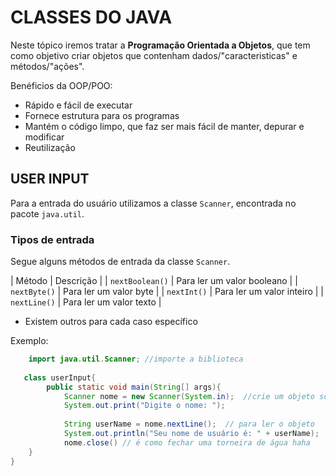 # CLASSES DO JAVA 

Neste tópico iremos tratar a **Programação Orientada a Objetos**, que tem como objetivo criar objetos que contenham dados/"caracteristicas" e métodos/"ações".

Benéficios da OOP/POO:
- Rápido e fácil de executar
- Fornece estrutura para os programas
- Mantém o código limpo, que faz ser mais fácil de manter, depurar e modificar
- Reutilização

## USER INPUT 

Para a entrada do usuário utilizamos a classe `Scanner`, encontrada no pacote `java.util`.

### Tipos de entrada

Segue alguns métodos de entrada da classe `Scanner`.

|   Método              |  Descrição                    |
|   `nextBoolean()`     | Para ler um valor booleano    |
|   `nextByte()`        | Para ler um valor byte        |
|   `nextInt()`         | Para ler um valor inteiro     |
|   `nextLine()`        | Para ler um valor texto       |

- Existem outros para cada caso específico

Exemplo:
```java
    import java.util.Scanner; //importe a biblioteca
    
   class userInput{
        public static void main(String[] args){
            Scanner nome = new Scanner(System.in);  //crie um objeto scanner; Entrada do teclado
            System.out.print("Digite o nome: ");
        
            String userName = nome.nextLine();  // para ler o objeto
            System.out.println("Seu nome de usuário é: " + userName);  
            nome.close() // é como fechar uma torneira de água haha
    }
}   
```
